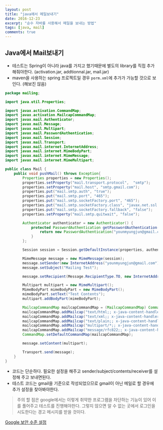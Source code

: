 ```yaml
---
layout: post
title: "java에서 메일보내기"
date: 2016-12-23
excerpt: "순수 자바를 사용해서 메일을 보내는 방법"
tags: [java, mail]
comments: true
---
```


## Java에서 Mail보내기

 - 테스트는 Spring이 아니라 java를 가지고 했기때문에 별도의 library를 직접 추가해줘야한다.
   (activation.jar, addtionnal.jar, mail.jar)
 - maven을 사용하는 spring 프로젝트일 경우 `porm.xml`에 추가가 가능할 것으로 보인다. (해보진 않음)

```java
package mailing;

import java.util.Properties;

import javax.activation.CommandMap;
import javax.activation.MailcapCommandMap;
import javax.mail.Authenticator;
import javax.mail.Message;
import javax.mail.Multipart;
import javax.mail.PasswordAuthentication;
import javax.mail.Session;
import javax.mail.Transport;
import javax.mail.internet.InternetAddress;
import javax.mail.internet.MimeBodyPart;
import javax.mail.internet.MimeMessage;
import javax.mail.internet.MimeMultipart;

public class Mail {
	public void pushMail() throws Exception{
		Properties properties = new Properties();
		properties.setProperty("mail.transport.protocol",  "smtp");
		properties.setProperty("mail.host", "smtp.gmail.com");
		properties.put("mail.smtp.auth", "true");
        properties.put("mail.smtp.port", "465");
        properties.put("mail.smtp.socketFactory.port", "465");
        properties.put("mail.smtp.socketFactory.class", "javax.net.ssl.SSLSocketFactory");
        properties.put("mail.smtp.socketFactory.fallback", "false");
        properties.setProperty("mail.smtp.quitwait", "false");

        Authenticator authenticator = new Authenticator() {
        	protected PasswordAuthentication getPasswordAuthentication() {
        		return new PasswordAuthentication("younmyungjun@gmail.com", "PASSWORD");
        	}
		};

		Session session = Session.getDefaultInstance(properties, authenticator);

		MimeMessage message = new MimeMessage(session);
		message.setSender(new InternetAddress("younmyungjun@gmail.com"));
		message.setSubject("Mailing Test");

		message.setRecipient(Message.RecipientType.TO, new InternetAddress("yun0244@naver.com"));

		Multipart multipart = new MimeMultipart();
		MimeBodyPart mimeBodyPart = new MimeBodyPart();
		mimeBodyPart.setText("Test Contents");
		multipart.addBodyPart(mimeBodyPart);

		MailcapCommandMap mailcapCommandMap = (MailcapCommandMap) CommandMap.getDefaultCommandMap();
		mailcapCommandMap.addMailcap("text/html;; x-java-content-handler=com.sun.mail.handlers.text_html");
		mailcapCommandMap.addMailcap("text/xml;; x-java-content-handler=com.sun.mail.handlers.text_xml");
		mailcapCommandMap.addMailcap("text/plain;; x-java-content-handler=com.sun.mail.handlers.text_plain");
		mailcapCommandMap.addMailcap("multipart/*;; x-java-content-handler=com.sun.mail.handlers.multipart_mixed");
		mailcapCommandMap.addMailcap("message/rfc822;; x-java-content-handler=com.sun.mail.handlers.message_rfc822");
		CommandMap.setDefaultCommandMap(mailcapCommandMap);

		message.setContent(multipart);

		Transport.send(message);
	}
}
```

 - 코드는 단순하다. 필요한 설정을 해주고 sender/subject/contents/receiver를 설정해 주고 보내면된다.
 - 테스트 코드는 gmail을 기준으로 작성되었으므로 gmail이 아닌 메일로 할 경우에 추가 설정을 찾아봐야한다.


 > 주의 할 점은 google에서는 이렇게 취약한 프로그램을 차단하는 기능이 있어 이를 풀어주고 테스트를 진행해야한다.
 > 그렇지 않으면 알 수 없는 곳에서 로그인을 시도한다는 경고 메시지를 받을 것이다.

[Google 보안 수준 설정](https://www.google.com/settings/security/lesssecureapps)

